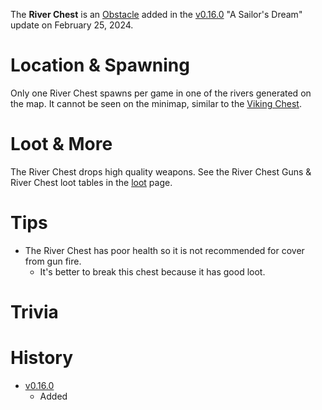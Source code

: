 The **River Chest** is an [Obstacle](/obstacles) added in the [v0.16.0](https://github.com/HasangerGames/suroi/releases/tag/v0.16.0) "A Sailor's Dream" update on February 25, 2024.

# Location & Spawning

Only one River Chest spawns per game in one of the rivers generated on the map. It cannot be seen on the minimap, similar to the [Viking Chest](/obstacles/viking_chest).

# Loot & More

The River Chest drops high quality weapons. See the River Chest Guns & River Chest loot tables in the [loot](/loot) page.

# Tips

- The River Chest has poor health so it is not recommended for cover from gun fire.
  - It's better to break this chest because it has good loot.
 
# Trivia

# History
- [v0.16.0](https://github.com/HasangerGames/suroi/releases/tag/v0.16.0)
  - Added 
